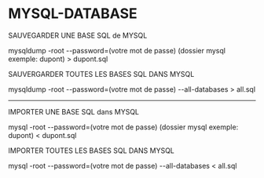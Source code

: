 # MYSQL-DATABASE

SAUVEGARDER UNE BASE SQL de MYSQL

mysqldump -root --password=(votre mot de passe) (dossier mysql exemple: dupont) > dupont.sql

SAUVERGARDER TOUTES LES BASES SQL DANS MYSQL

mysqldump -root --password=(votre mot de passe) --all-databases > all.sql

**************************************************************************

IMPORTER UNE BASE SQL dans MYSQL

mysql -root --password=(votre mot de passe) (dossier mysql exemple: dupont) < dupont.sql

IMPORTER TOUTES LES BASES SQL DANS MYSQL

mysql -root --password=(votre mot de passe) --all-databases < all.sql
